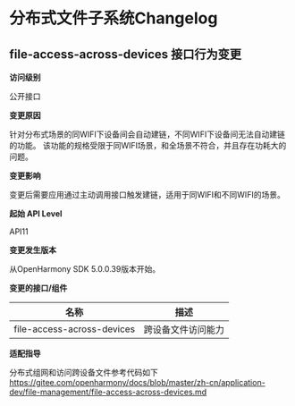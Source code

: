 # 分布式文件子系统Changelog

## file-access-across-devices 接口行为变更

**访问级别**

公开接口

**变更原因**

针对分布式场景的同WIFI下设备间会自动建链，不同WIFI下设备间无法自动建链的功能。
该功能的规格受限于同WIFI场景，和全场景不符合，并且存在功耗大的问题。

**变更影响**

变更后需要应用通过主动调用接口触发建链，适用于同WIFI和不同WIFI的场景。


**起始 API Level**

API11

**变更发生版本**

从OpenHarmony SDK 5.0.0.39版本开始。

**变更的接口/组件**

| 名称              | 描述        |
|-----------------|-----------|
| file-access-across-devices | 跨设备文件访问能力 |

**适配指导**

分布式组网和访问跨设备文件参考代码如下
https://gitee.com/openharmony/docs/blob/master/zh-cn/application-dev/file-management/file-access-across-devices.md


